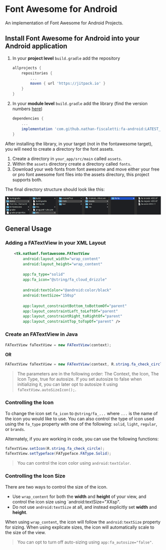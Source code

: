# Font Awesome for Android

An implementation of Font Awesome for Android Projects.

## Install Font Awesome for Android into your Android application

1. In your **project level** `build.gradle` add the repository

    ```gradle
    allprojects {
        repositories {
            ...
            maven { url 'https://jitpack.io' }
        }
    }
    ```
    
2. In your **module level** `build.gradle` add the library (find the version numbers [here](https://github.com/nathan-fiscaletti/fa-android/releases))

    ```gradle
    dependencies {
        ...
        implementation 'com.github.nathan-fiscaletti:fa-android:LATEST_VERSION'
    }
    ```
    
After installing the library, in your target (not in the fontawesome target), you will need to create a directory for the font assets.

1. Create a directory in `your_app/src/main` called `assets`.
2. Within the `assets` directory create a directory called `fonts`.
3. Download your web fonts from font awesome and move either your free or pro font awesome font files into the assets directory, this project supports both.

The final directory structure should look like this:

![File Structure Preview](./images/preview.png)

## General Usage

### Adding a FATextView in your XML Layout

```xml
    <tk.nathanf.fontawesome.FATextView
        android:layout_width="wrap_content"
        android:layout_height="wrap_content"

        app:fa_type="solid"
        app:fa_icon="@string/fa_cloud_drizzle"

        android:textColor="@android:color/black"
        android:textSize="150sp"

        app:layout_constraintBottom_toBottomOf="parent"
        app:layout_constraintLeft_toLeftOf="parent"
        app:layout_constraintRight_toRightOf="parent"
        app:layout_constraintTop_toTopOf="parent" />
```

### Create an FATextView in Java

```java
FATextView faTextView = new FATextView(context);
```

**OR**

```java
FATextView faTextView = new FATextView(context, R.string.fa_check_circle, FATypeface.FAType.Solid, true);
```

> The parameters are in the following order: The Context, the Icon, The Icon Type, true for autosize. If you set autosize to false when initializing it, you can later opt to autosize it using `faTextView.autoSizeIcon();`.

### Controlling the Icon

To change the icon set `fa_icon` to `@string/fa_...` where `...` is the name of the icon you would like to use. You can also control the type of icon used using the `fa_type` property with one of the following: `solid`, `light`, `regular`, or `brands`.

Alternately, if you are working in code, you can use the following functions:

```java
faTextView.setIcon(R.string.fa_check_circle);
faTextView.setTypeface(FATypeface.FAType.Solid);
```

> You can control the icon color using `android:textColor`.

### Controlling the Icon Size

There are two ways to control the size of the icon. 

* Use `wrap_content` for both the **width** and **height** of your view, and control the icon size using `android:textSize="XXsp".
* Do not use `android:textSize` at all, and instead explicitly set **width** and **height**.

When using `wrap_content`, the icon will follow the `android:textSize` property for sizing.
When using explicate sizes, the icon will automatically scale to the size of the view. 

> You can opt to turn off auto-sizing using `app:fa_autosize="false"`.
